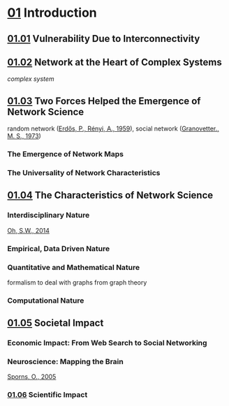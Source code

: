 <!--
Filename: 	note.md
Project: 	/Users/shume/Developer/NetworkScience
Author: 	shumez <https://github.com/shumez>
Created: 	2019-02-12 08:46:1
Modified: 	2019-02-12 20:08:37
-----
Copyright (c) 2019 shumez
-->

# [01] Introduction

## [01.01] Vulnerability Due to Interconnectivity

## [01.02] Network at the Heart of Complex Systems

*complex system*

## [01.03] Two Forces Helped the Emergence of Network Science

random network ([Erdős, P., Rényi, A., 1959]), social network ([Granovetter., M. S., 1973]) 


### The Emergence of Network Maps


### The Universality of Network Characteristics


## [01.04] The Characteristics of Network Science

### Interdisciplinary Nature

[Oh, S.W., 2014]


### Empirical, Data Driven Nature


### Quantitative and Mathematical Nature

formalism to deal with graphs from graph theory


### Computational Nature


## [01.05] Societal Impact

### Economic Impact: From Web Search to Social Networking


### Neuroscience: Mapping the Brain

[Sporns, O., 2005]


### [01.06] Scientific Impact







[Network Science]: http://networksciencebook.com/ "Albert-László Barabási, Network Science"

[c00]: http://networksciencebook.com/chapter/0


[01]: http://networksciencebook.com/chapter/1 "Introduction"

[01.01]: http://networksciencebook.com/chapter/1#vulnerability "Vulnerability Due to Interconnectivity"

[01.02]: http://networksciencebook.com/chapter/1#networks "Network at the Heart of Complex Systems"

[01.03]: http://networksciencebook.com/chapter/1#forces-helped "Two Forces Helped the Emergence of Network Science"

[Erdős, P., Rényi, A., 1959]: https://users.renyi.hu/~p_erdos/1959-11.pdf "P. Erdős and A. Rényi. On random graphs. Publicationes Mathematicae, 6: 290, 1959."

[Granovetter., M. S., 1973]: https://www.cs.cmu.edu/~jure/pub/papers/granovetter73ties.pdf "M. S. Granovetter. The strength of weak ties. American Journal of Sociology, 78: 1360, 1973."

[01.04]: http://networksciencebook.com/chapter/1#characteristics

[Oh, S.W., 2014]: http://www.neuro-s.co.jp/images/product/5-151/5-1515.pdf "Oh, S.W., Harris, J.A., Ng, L., Winslow, B., Cain, N., Mihalas, S., Wang, Q., Lau, C., Kuan, L., Henry, A.M. and Mortrud, M.T., 2014. A mesoscale connectome of the mouse brain. Nature, 508(7495), p.207."

[01.05]: http://networksciencebook.com/chapter/1#societal-impact "Societal Impact"



[Sporns, O., 2005]: https://journals.plos.org/ploscompbiol/article?id=10.1371/journal.pcbi.0010042 "Sporns, O., Tononi, G. and Kötter, R., 2005. The human connectome: a structural description of the human brain. PLoS computational biology, 1(4), p.e42."

[01.06]: http://networksciencebook.com/chapter/1#scientific-impact

